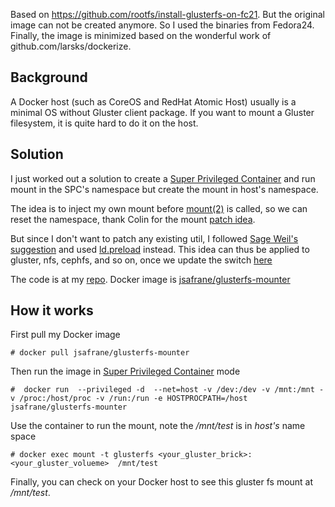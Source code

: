 Based on https://github.com/rootfs/install-glusterfs-on-fc21.
But the original image can not be created anymore. So I used the binaries from Fedora24. 
Finally, the image is minimized based on the wonderful work of github.com/larsks/dockerize.


## Background
A Docker host (such as CoreOS and RedHat Atomic Host) usually is a minimal OS without Gluster client package. If you want to mount a Gluster filesystem, it is quite hard to do it on the host.


## Solution
I just worked out a solution to create a [Super Privileged Container](http://developerblog.redhat.com/2014/11/06/introducing-a-super-privileged-container-concept/) and run mount in the SPC's namespace but create the mount in host's namespace.

The idea is to inject my own mount before [mount(2)](http://linux.die.net/man/2/mount) is called, so we can reset the namespace, thank Colin for the mount [patch idea](https://lists.projectatomic.io/projectatomic-archives/atomic-devel/2015-February/msg00064.html).

But since I don't want to patch any existing util, I followed [Sage Weil's suggestion](http://pad.ceph.com/p/I-containers) and used [ld.preload](http://man7.org/linux/man-pages/man8/ld.so.8.html) instead. This idea can thus be applied to gluster, nfs, cephfs, and so on, once we update the switch [here](https://github.com/rootfs/install-glusterfs-on-fc21/blob/master/mymount.c#L46)

The code is at my [repo](https://github.com/rootfs/install-glusterfs-on-fc21).
Docker image is [jsafrane/glusterfs-mounter](https://registry.hub.docker.com/u/jsafrane/glusterfs-mounter/)


## How it works

First pull my Docker image


    # docker pull jsafrane/glusterfs-mounter


Then run the image in [Super Privileged Container](http://developerblog.redhat.com/2014/11/06/introducing-a-super-privileged-container-concept/) mode

    #  docker run  --privileged -d  --net=host -v /dev:/dev -v /mnt:/mnt -v /proc:/host/proc -v /run:/run -e HOSTPROCPATH=/host jsafrane/glusterfs-mounter

Use the container to run the mount, note  the  */mnt/test* is in *host's* name space

    # docker exec mount -t glusterfs <your_gluster_brick>:<your_gluster_volueme>  /mnt/test

Finally, you can check on your Docker host  to see this gluster fs mount at */mnt/test*.
